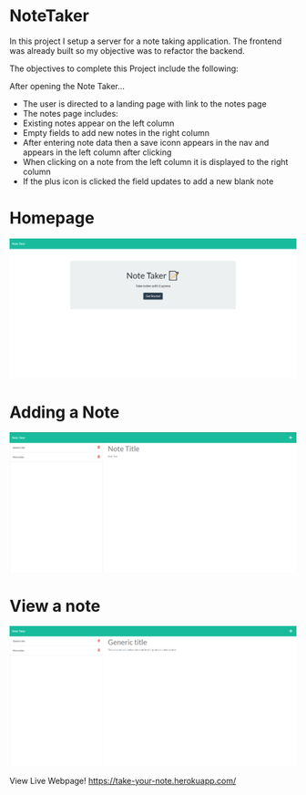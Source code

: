 # NoteTaker

In this project I setup a server for a note taking application. The frontend was already built so my objective was to refactor the backend.

The objectives to complete this Project include the following:

After opening the Note Taker...
* The user is directed to a landing page with link to the notes page
* The notes page includes: 
* Existing notes appear on the left column
* Empty fields to add new notes in the right column
* After entering note data then a save iconn appears in the nav and appears in the left column after clicking
* When clicking on a note from the left column it is displayed to the right column
* If the plus icon is clicked the field updates to add a new blank note

# Homepage
![image of webpage](images/demo.png)
# Adding a Note
![image of webpage](images/demo2.png)
# View a note
![image of webpage](images/demo3.png)

View Live Webpage!
https://take-your-note.herokuapp.com/